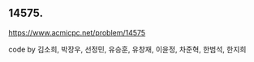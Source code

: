 ## 14575. 
https://www.acmicpc.net/problem/14575

code by
김소희, 박장우, 선정민, 유승훈, 유창재, 이윤정, 차준혁, 한범석, 한지희
